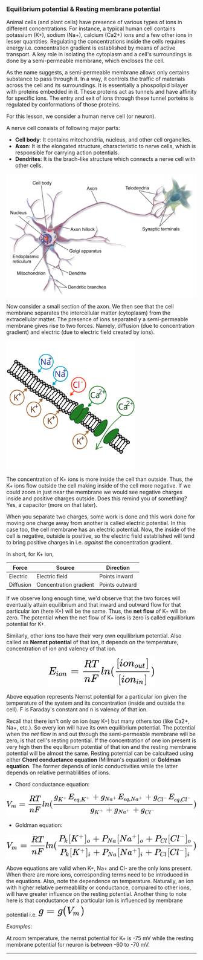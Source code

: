 ### Equilibrium potential & Resting membrane potential

Animal cells (and plant cells) have presence of various types of ions in different concentrations. For instance, a typical human cell contains potassium (K+), sodium (Na+), calcium (Ca2+) ions and a few other ions in lesser quantities. Regulating the concentrations inside the cells requires energy i.e. concentration gradient is established by means of active transport. A key role in isolating the cytoplasm and a cell's surroundings is done by a semi-permeable membrane, which encloses the cell. 

As the name suggests, a semi-permeable membrane allows only certains substance to pass through it. In a way, it controls the traffic of materials across the cell and its surroundings. It is essentially a phospolipid bilayer with proteins embedded in it. These proteins act as tunnels and have affinity for specific ions. The entry and exit of ions through these tunnel porteins is regulated by conformations of those proteins.

For this lesson, we consider a human nerve cell (or neuron).

A nerve cell consists of following major parts:
- **Cell body**: It contains mitochondria, nucleus, and other cell organelles.
- **Axon**: It is the elongated structure, characteristic to nerve cells, which is responsible for carrying action potentials.
- **Dendrites**: It is the brach-like structure which connects a nerve cell with other cells.

![Neuron](L01_1.png)

Now consider a small section of the axon. We then see that the cell membrane separates the intercellular matter (cytoplasm) from the extracellular matter. The presence of ions separated y a semi-permeable membrane gives rise to two forces. Namely, diffusion (due to concentration gradient) and electric (due to electric field created by ions).

![Flow of ions](L01_2.svg)

The concentration of K+ ions is more inside the cell than outside. Thus, the K+ ions flow outside the cell making inside of the cell more negative. If we could zoom in just near the membrane we would see negative charges inside and positive charges outside. Does this remind you of something? Yes, a capacitor (more on that later). 

When you separate two charges, some work is done and this work done for moving one charge away from another is called electric potential. In this case too, the cell membrane has an electric potential. Now, the inside of the cell is negative, outside is positive, so the electric field established will tend to bring positive charges in i.e. *against* the concentration gradient. 

In short, for K+ ion,

| Force | Source | Direction | 
| ------ | ------ | ----- |
| Electric | Electric field | Points inward |
| Diffusion | Concentration gradient |Points outward |



If we observe long enough time, we'd observe that the two forces will eventually attain equilibrium and that inward and outward flow for that particular ion (here K+) will be the same. Thus, the **net flow** of K+ will be zero. The potential when the net flow of K+ ions is zero is called equilibrium potential for K+.

Similarly, other ions too have their very own equilibrium potential. Also called as **Nernst potential** of that ion, it depends on the temperature, concentration of ion and valency of that ion. 

<!-- $$
E_{ion} = \frac{RT}{nF} ln(\frac{[ion_{out}]}{[ion_{in}]}) 
$$ --> 

<div align="center"><img src="..\..\..\svg\mx3g7f2Zyw.svg" class="svg"/></div>

Above equation represents Nernst potential for a particular ion given the temperature of the system and its concentration (inside and outside the cell). F is Faraday's constant and n is valency of that ion.

Recall that there isn't only on ion (say K+) but many others too (like Ca2+, Na+, etc.). So every ion will have its own equilibrium potential. The potential when the *net* flow in and out through the semi-permeable membrane will be zero, is that cell's resting potential. If the concentration of one ion present is very high then the equilbrium potential of that ion and the resting membrane potential will be almost the same. Resting potential can be calcultaed using either **Chord conductance equation** (Millman's equation) or **Goldman equation**. The former depends of ionic conductivities while the latter depends on relative permablilities of ions.

- Chord conductance equation:
<!-- $$
V_m = \frac{RT}{nF} ln(\frac{g_{K^+} E_{eq,K^+} + g_{Na^+} E_{eq,Na^+} + g_{Cl^-} E_{eq,Cl^-}}{g_{K^+} + g_{Na^+} + g_{Cl^-}})
$$ --> 

<div align="center"><img src="..\..\..\svg\2QeEGabygi.svg" class="svg"/></div>

- Goldman equation:
<!-- $$
V_m = \frac{RT}{nF} ln(\frac{P_k [K^+]_o + P_{Na} [Na^+]_o + P_{Cl} [Cl^-]_o}{P_k [K^+]_i + P_{Na} [Na^+]_i + P_{Cl} [Cl^-]_i})
$$ --> 

<div align="center"><img src="..\..\..\svg\dFM9FEVCkW.svg" class="svg"/></div>

Above equations are valid when K+, Na+ and Cl- are the only ions present. When there are more ions, corresponding terms need to be introduced in the equations. Also, note the dependence on temperature. Naturally, an ion with higher relative permeablility or conductance, compared to other ions, will have greater influence on the resting potential. Another thing to note here is that conductance of a particular ion is influenced by membrane potential i.e. <!-- $ g = g(V_m)$ --> <img style="transform: translateY(0.25em);" src="..\..\..\svg\evSKSguJbB.svg" class="svg"/>

*Examples*:

At room temperature, the nernst potential for K+ is -75 mV while the resting membrane potential for neuron is between -60 to -70 mV.

***
